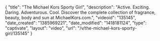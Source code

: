 {
    "title": "The Michael Kors Sporty Girl",
    "description": "Active. Exciting. Daring. Adventurous. Cool. Discover the complete collection of fragrance, beauty, body and sun at MichaelKors.com.",
    "videoid": "135145",
    "date_created": "1385969221",
    "date_modified": "1418181124",
    "type": "captivate",
    "layout": "video",
    "url": "\/v\/the-michael-kors-sporty-girl\/135145"
}